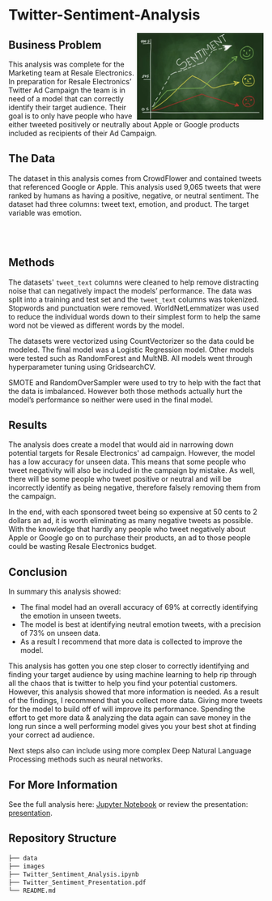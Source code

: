 # Twitter-Sentiment-Analysis

<div>
<img style="float: right;" src="Images/sentiment.png" width=250/>
</div>

## Business Problem

This analysis was complete for the Marketing team at Resale Electronics. In preparation for Resale Electronics’ Twitter Ad Campaign the team is in need of a model that can correctly identify their target audience. Their goal is to only have people who have either tweeted positively or neutrally about Apple or Google products included as recipients of their Ad Campaign.

## The Data

The dataset in this analysis comes from CrowdFlower and contained tweets that referenced Google or Apple. This analysis used 9,065 tweets that were ranked by humans as having a positive, negative, or neutral sentiment. The dataset had three columns: tweet text, emotion, and product. The target variable was emotion.

<div>
<img style= src="Images/positivecloud.png" width=250/>
</div>

<div>
<img style= src="Images/neutralcloud.png" width=250/>
</div>

## Methods

The datasets' `tweet_text` columns were cleaned to help remove distracting noise that can negatively impact the models’ performance. The data was split into a training and test set and the `tweet_text` columns was tokenized. Stopwords and punctuation were removed. WorldNetLemmatizer was used to reduce the individual words down to their simplest form to help the same word not be viewed as different words by the model. 

The datasets were vectorized using CountVectorizer so the data could be modeled. The final model was a Logistic Regression model. Other models were tested such as RandomForest and  MultNB. All models went through hyperparameter tuning using GridsearchCV. 

SMOTE and RandomOverSampler were used to try to help with the fact that the data is imbalanced. However both those methods actually hurt the model’s performance so neither were used in the final model.

## Results

The analysis does create a model that would aid in narrowing down potential targets for Resale Electronics' ad campaign. However, the model has a low accuracy for unseen data. This means that some people who tweet negativity will also be included in the campaign by mistake. As well, there will be some people who tweet positive or neutral and will be incorrectly identify as being negative, therefore falsely removing them from the campaign.

In the end, with each sponsored tweet being so expensive at 50 cents to 2 dollars an ad, it is worth eliminating as many negative tweets as possible. With the knowledge that hardly any people who tweet negatively about Apple or Google go on to purchase their products, an ad to those people could be wasting Resale Electronics budget.

## Conclusion

In summary this analysis showed:
- The final model had an overall accuracy of 69% at correctly identifying the emotion in unseen tweets.
- The model is best at identifying neutral emotion tweets, with a precision of 73% on unseen data. 
- As a result I recommend that more data is collected to improve the model. 

This analysis has gotten you one step closer to correctly identifying and finding your target audience by using machine learning to help rip through all the chaos that is twitter to help you find your potential customers. However, this analysis showed that more information is needed. As a result of the findings, I recommend that you collect more data. Giving more tweets for the model to build off of will improve its performance. Spending the effort to get more data & analyzing the data again can save money in the long run since a well performing model gives you your best shot at finding your correct ad audience. 

Next steps also can include using more complex Deep Natural Language Processing methods such as neural networks.

## For More Information

See the full analysis here: [Jupyter Notebook](./Twitter_Sentiment_Analysis.ipynb) or review the presentation: [presentation](./Twitter_Sentiment_Presentation.pdf).

## Repository Structure

```
├── data
├── images
├── Twitter_Sentiment_Analysis.ipynb
├── Twitter_Sentiment_Presentation.pdf
└── README.md
```